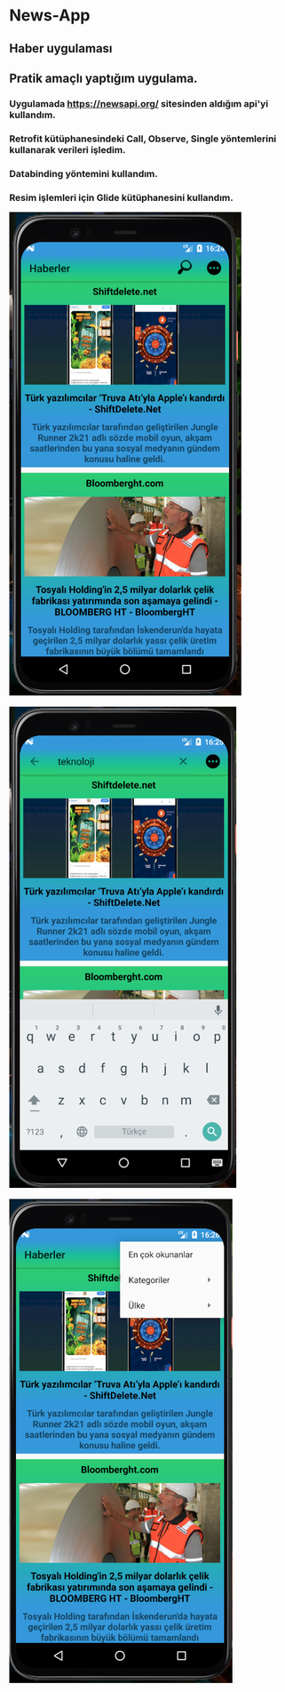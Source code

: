 # News-App
## Haber uygulaması
## Pratik amaçlı yaptığım uygulama.
### Uygulamada https://newsapi.org/ sitesinden aldığım api'yi kullandım. <br/>
### Retrofit kütüphanesindeki Call, Observe, Single yöntemlerini kullanarak verileri işledim.
### Databinding yöntemini kullandım.
### Resim işlemleri için Glide kütüphanesini kullandım. <br/>
![image](https://github.com/Sedat-Uluisik/News-App/blob/main/NewsApp/images/a.PNG) <br/><br/>
![image](https://github.com/Sedat-Uluisik/News-App/blob/main/NewsApp/images/b.PNG) <br/> <br/>
![image](https://github.com/Sedat-Uluisik/News-App/blob/main/NewsApp/images/c.PNG)
